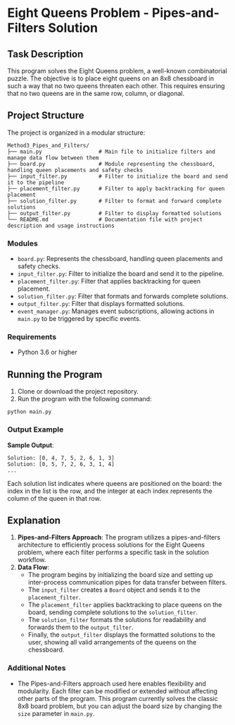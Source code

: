 # Eight Queens Problem - Pipes-and-Filters Solution

## Task Description

This program solves the Eight Queens problem, a well-known combinatorial puzzle. The objective is to place eight queens on an 8x8 chessboard in such a way that no two queens threaten each other. This requires ensuring that no two queens are in the same row, column, or diagonal.

## Project Structure

The project is organized in a modular structure:
```
Method3_Pipes_and_Filters/
├── main.py                  # Main file to initialize filters and manage data flow between them
├── board.py                 # Module representing the chessboard, handling queen placements and safety checks
├── input_filter.py          # Filter to initialize the board and send it to the pipeline
├── placement_filter.py      # Filter to apply backtracking for queen placement
├── solution_filter.py       # Filter to format and forward complete solutions
├── output_filter.py         # Filter to display formatted solutions
└── README.md                # Documentation file with project description and usage instructions
```
### Modules

- `board.py`: Represents the chessboard, handling queen placements and safety checks.
- `input_filter.py`: Filter to initialize the board and send it to the pipeline.
- `placement_filter.py`: Filter that applies backtracking for queen placement.
- `solution_filter.py`: Filter that formats and forwards complete solutions.
- `output_filter.py`: Filter that displays formatted solutions.
- `event_manager.py`: Manages event subscriptions, allowing actions in `main.py` to be triggered by specific events.
### Requirements

- Python 3.6 or higher

## Running the Program

1. Clone or download the project repository.
2. Run the program with the following command:
```
python main.py
```
### Output Example

**Sample Output**:
```
Solution: [0, 4, 7, 5, 2, 6, 1, 3]
Solution: [0, 5, 7, 2, 6, 3, 1, 4]
...
```
Each solution list indicates where queens are positioned on the board: the index in the list is the row, and the integer at each index represents the column of the queen in that row.
## Explanation

1. **Pipes-and-Filters Approach**: The program utilizes a pipes-and-filters architecture to efficiently process solutions for the Eight Queens problem, where each filter performs a specific task in the solution workflow.
2. **Data Flow**:
    - The program begins by initializing the board size and setting up inter-process communication pipes for data transfer between filters.
    - The `input_filter` creates a `Board` object and sends it to the `placement_filter`.
    - The `placement_filter` applies backtracking to place queens on the board, sending complete solutions to the `solution_filter`.
    - The `solution_filter` formats the solutions for readability and forwards them to the `output_filter`.
    - Finally, the `output_filter` displays the formatted solutions to the user, showing all valid arrangements of the queens on the chessboard.

### Additional Notes

- The Pipes-and-Filters approach used here enables flexibility and modularity. Each filter can be modified or extended without affecting other parts of the program. This program currently solves the classic 8x8 board problem, but you can adjust the board size by changing the `size` parameter in `main.py`.